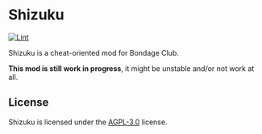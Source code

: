 # Shizuku

[![Lint](https://github.com/maikolib/shizuku/actions/workflows/lint.yml/badge.svg)](https://github.com/maikolib/shizuku/actions/workflows/lint.yml)

Shizuku is a cheat-oriented mod for Bondage Club.

**This mod is still work in progress**, it might be unstable and/or not work at all.

## License

Shizuku is licensed under the [AGPL-3.0](./LICENSE) license.